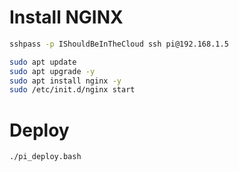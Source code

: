 # Install NGINX

``` bash
sshpass -p IShouldBeInTheCloud ssh pi@192.168.1.5

sudo apt update
sudo apt upgrade -y
sudo apt install nginx -y
sudo /etc/init.d/nginx start
```

# Deploy

``` bash
./pi_deploy.bash
```

